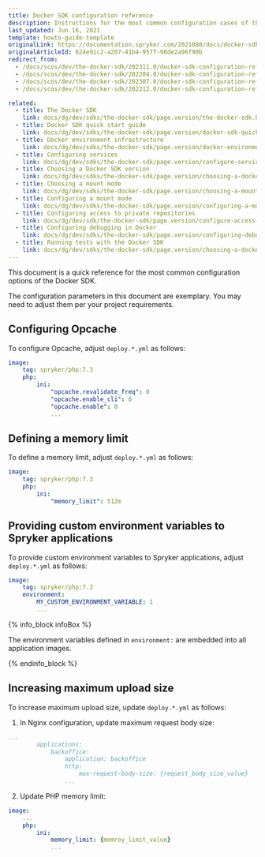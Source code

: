 ```yaml
---
title: Docker SDK configuration reference
description: Instructions for the most common configuration cases of the Docker SDK.
last_updated: Jun 16, 2021
template: howto-guide-template
originalLink: https://documentation.spryker.com/2021080/docs/docker-sdk-configuration-reference
originalArticleId: 624e91c2-a207-41b4-957f-98de2a96f90b
redirect_from:
  - /docs/scos/dev/the-docker-sdk/202311.0/docker-sdk-configuration-reference.html
  - /docs/scos/dev/the-docker-sdk/202204.0/docker-sdk-configuration-reference.html
  - /docs/scos/dev/the-docker-sdk/202307.0/docker-sdk-configuration-reference.html
  - /docs/scos/dev/the-docker-sdk/202212.0/docker-sdk-configuration-reference.html

related:
  - title: The Docker SDK
    link: docs/dg/dev/sdks/the-docker-sdk/page.version/the-docker-sdk.html
  - title: Docker SDK quick start guide
    link: docs/dg/dev/sdks/the-docker-sdk/page.version/docker-sdk-quick-start-guide.html
  - title: Docker environment infrastructure
    link: docs/dg/dev/sdks/the-docker-sdk/page.version/docker-environment-infrastructure.html
  - title: Configuring services
    link: docs/dg/dev/sdks/the-docker-sdk/page.version/configure-services.html
  - title: Choosing a Docker SDK version
    link: docs/dg/dev/sdks/the-docker-sdk/page.version/choosing-a-docker-sdk-version.html
  - title: Choosing a mount mode
    link: docs/dg/dev/sdks/the-docker-sdk/page.version/choosing-a-mount-mode.html
  - title: Configuring a mount mode
    link: docs/dg/dev/sdks/the-docker-sdk/page.version/configuring-a-mount-mode.html
  - title: Configuring access to private repositories
    link: docs/dg/dev/sdk/the-docker-sdk/page.version/configure-access-to-private-repositories.html
  - title: Configuring debugging in Docker
    link: docs/dg/dev/sdks/the-docker-sdk/page.version/configuring-debugging-in-docker.html
  - title: Running tests with the Docker SDK
    link: docs/dg/dev/sdks/the-docker-sdk/page.version/choosing-a-docker-sdk-version.html
---
```


This document is a quick reference for the most common configuration options of the Docker SDK.

The configuration parameters in this document are exemplary. You may need to adjust them per your project requirements.


## Configuring Opcache

To configure Opcache, adjust `deploy.*.yml` as follows:

```yaml
image:
    tag: spryker/php:7.3
    php:
        ini:
            "opcache.revalidate_freq": 0
            "opcache.enable_cli": 0
            "opcache.enable": 0
            ...
```

## Defining a memory limit

To define a memory limit, adjust `deploy.*.yml` as follows:

```yaml
image:
    tag: spryker/php:7.3
    php:
        ini:
            "memory_limit": 512m
```

## Providing custom environment variables to Spryker applications

To provide custom environment variables to Spryker applications, adjust `deploy.*.yml` as follows:

```yaml
image:
    tag: spryker/php:7.3
    environment:
        MY_CUSTOM_ENVIRONMENT_VARIABLE: 1
        ...
```

{% info_block infoBox %}

The environment variables defined in `environment:` are embedded into all application images.

{% endinfo_block %}

## Increasing maximum upload size

To increase maximum upload size, update `deploy.*.yml` as follows:

1. In Nginx configuration, update maximum request body size:
```yaml
...
		applications:
			backoffice:
				application: backoffice
				http:
					max-request-body-size: {request_body_size_value}
				...
```

2. Update PHP memory limit:

```yaml
image:
    ...
    php:
        ini:
            memory_limit: {memroy_limit_value}
            ...
```
